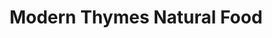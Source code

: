 ---
title: "Modern Thymes Natural Food"
url: /smiths-falls/modern-thymes-natural-food/
shop: health food
---